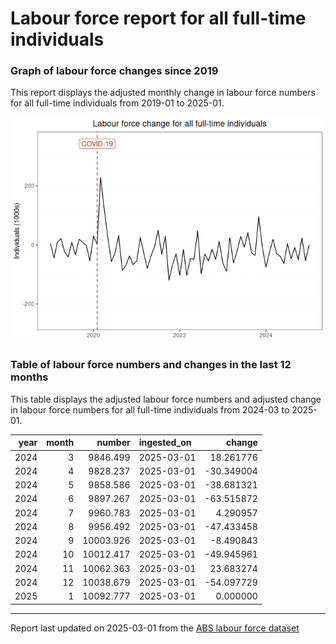 Labour force report for all full-time individuals
================

### Graph of labour force changes since 2019

This report displays the adjusted monthly change in labour force numbers
for all full-time individuals from 2019-01 to 2025-01.

![](all_full-time_report_files/figure-gfm/unnamed-chunk-2-1.png)<!-- -->

### Table of labour force numbers and changes in the last 12 months

This table displays the adjusted labour force numbers and adjusted
change in labour force numbers for all full-time individuals from
2024-03 to 2025-01.

| year | month |    number | ingested_on |     change |
|-----:|------:|----------:|:------------|-----------:|
| 2024 |     3 |  9846.499 | 2025-03-01  |  18.261776 |
| 2024 |     4 |  9828.237 | 2025-03-01  | -30.349004 |
| 2024 |     5 |  9858.586 | 2025-03-01  | -38.681321 |
| 2024 |     6 |  9897.267 | 2025-03-01  | -63.515872 |
| 2024 |     7 |  9960.783 | 2025-03-01  |   4.290957 |
| 2024 |     8 |  9956.492 | 2025-03-01  | -47.433458 |
| 2024 |     9 | 10003.926 | 2025-03-01  |  -8.490843 |
| 2024 |    10 | 10012.417 | 2025-03-01  | -49.945961 |
| 2024 |    11 | 10062.363 | 2025-03-01  |  23.683274 |
| 2024 |    12 | 10038.679 | 2025-03-01  | -54.097729 |
| 2025 |     1 | 10092.777 | 2025-03-01  |   0.000000 |

------------------------------------------------------------------------

Report last updated on 2025-03-01 from the [ABS labour force
dataset](https://www.abs.gov.au/statistics/labour/employment-and-unemployment/labour-force-australia/latest-release)
